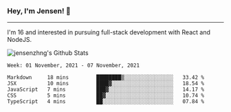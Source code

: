 ### Hey, I'm Jensen! 👋

---

I'm 16 and interested in pursuing full-stack development with React and NodeJS.

![jensenzhng's Github Stats](https://github-readme-stats.vercel.app/api?username=jensenzhng&theme=dark&show_icons=true&count_private=true&include_all_commits=true)

<!--START_SECTION:waka-->
```text
Week: 01 November, 2021 - 07 November, 2021

Markdown     18 mins         ████████▒░░░░░░░░░░░░░░░░   33.42 % 
JSX          10 mins         ████▓░░░░░░░░░░░░░░░░░░░░   18.54 % 
JavaScript   7 mins          ███▓░░░░░░░░░░░░░░░░░░░░░   14.17 % 
CSS          5 mins          ██▓░░░░░░░░░░░░░░░░░░░░░░   10.74 % 
TypeScript   4 mins          ██░░░░░░░░░░░░░░░░░░░░░░░   07.84 % 
```
<!--END_SECTION:waka-->
